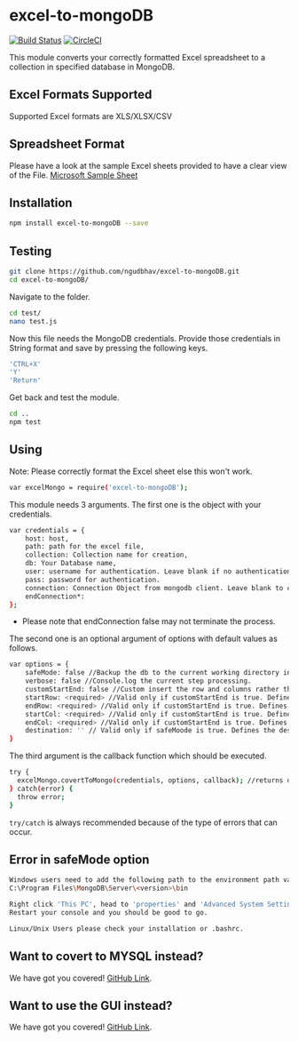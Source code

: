 # excel-to-mongoDB

[![Build Status](https://travis-ci.com/ngudbhav/excel-to-mongoDB.svg?branch=master)](https://travis-ci.com/ngudbhav/excel-to-mongoDB)
[![CircleCI](https://circleci.com/gh/ngudbhav/excel-to-mongoDB.svg?style=svg)](https://circleci.com/gh/ngudbhav/excel-to-mongoDB)

This module converts your correctly formatted Excel spreadsheet to a collection in specified database in MongoDB.

## Excel Formats Supported

Supported Excel formats are XLS/XLSX/CSV

## Spreadsheet Format

Please have a look at the sample Excel sheets provided to have a clear view of the File. <a href="https://go.microsoft.com/fwlink/?LinkID=521962">Microsoft Sample Sheet</a>

## Installation

```sh
npm install excel-to-mongoDB --save
```

## Testing

```sh
git clone https://github.com/ngudbhav/excel-to-mongoDB.git
cd excel-to-mongoDB/
```

Navigate to the folder.

```sh
cd test/
nano test.js
```

Now this file needs the MongoDB credentials. Provide those credentials in String format and save by pressing the following keys.

```sh
'CTRL+X'
'Y'
'Return'
```

Get back and test the module.

```sh
cd ..
npm test
```

## Using

Note: Please correctly format the Excel sheet else this won't work.

```sh
var excelMongo = require('excel-to-mongoDB');
```

This module needs 3 arguments.
The first one is the object with your credentials.

```sh
var credentials = {
	host: host,
	path: path for the excel file,
	collection: Collection name for creation,
	db: Your Database name,
	user: username for authentication. Leave blank if no authentication required,
	pass: password for authentication.
	connection: Connection Object from mongodb client. Leave blank to create a connection,
	endConnection*: 
};
```

* Please note that endConnection false may not terminate the process.

The second one is an optional argument of options with default values as follows.

```sh
var options = {
	safeMode: false //Backup the db to the current working directory in dump/<db> folder.
	verbose: false //Console.log the current step processing.
	customStartEnd: false //Custom insert the row and columns rather than full excel-file. Do take care! Specifying endRow or endCol may result in insertion of redundant data.
	startRow: <required> //Valid only if customStartEnd is true. Defines the start Row of the data.
	endRow: <required> //Valid only if customStartEnd is true. Defines the end Row of the data.
	startCol: <required> //Valid only if customStartEnd is true. Defines the start Column of the data.
	endCol: <required> //Valid only if customStartEnd is true. Defines the end Column of the data.
	destination: '' // Valid only if safeMoode is true. Defines the destination of the dump file of db
}
```

The third argument is the callback function which should be executed.

```sh
try {
  excelMongo.covertToMongo(credentials, options, callback); //returns documents inserted in the database.
} catch(error) {
  throw error;
}
```

`try/catch` is always recommended because of the type of errors that can occur.

## Error in safeMode option

```sh
Windows users need to add the following path to the environment path variable.
C:\Program Files\MongoDB\Server\<version>\bin

Right click 'This PC', head to 'properties' and 'Advanced System Settings'. From there, Click on 'Environment Variables'. Under System Variables, Search for 'PATH'. Double click the entry, click on new and add the above path.
Restart your console and you should be good to go.

Linux/Unix Users please check your installation or .bashrc.
```

## Want to covert to MYSQL instead?

We have got you covered! <a href="https://github.com/ngudbhav/excel-to-mysql">GitHub Link</a>.

## Want to use the GUI instead?

We have got you covered! <a href="https://github.com/ngudbhav/TriCo-electron-app">GitHub Link</a>.
